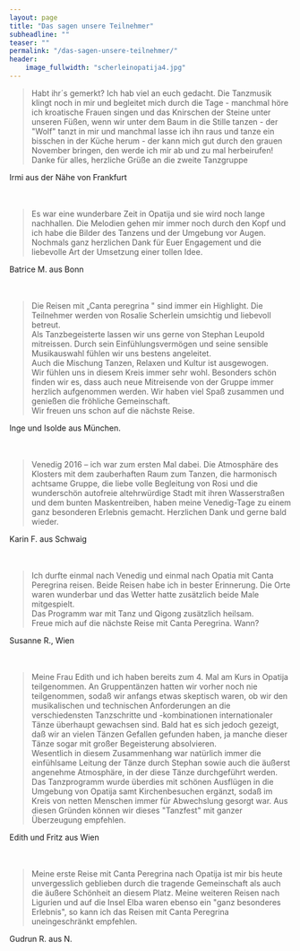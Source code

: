 ```yaml
---
layout: page
title: "Das sagen unsere Teilnehmer"
subheadline: ""
teaser: ""
permalink: "/das-sagen-unsere-teilnehmer/"
header:
    image_fullwidth: "scherleinopatija4.jpg"
---
```


> Habt ihr´s gemerkt? Ich hab viel an euch gedacht. Die Tanzmusik klingt noch in mir und begleitet mich durch die Tage - manchmal höre ich kroatische Frauen singen und das Knirschen der Steine unter unseren Füßen, wenn wir unter dem Baum in die Stille tanzen - der "Wolf" tanzt in mir und manchmal lasse ich ihn raus und tanze ein bisschen in der Küche herum - der kann mich gut durch den grauen November bringen, den werde ich mir ab und zu mal herbeirufen!  
Danke für alles, herzliche Grüße an die zweite Tanzgruppe

Irmi aus der Nähe von Frankfurt
<br><br><br>

> Es war eine wunderbare Zeit in Opatija und sie wird noch lange nachhallen. Die Melodien gehen mir immer noch durch den Kopf und ich habe die Bilder des Tanzens und der Umgebung vor Augen.  
Nochmals ganz herzlichen Dank für Euer Engagement und die liebevolle Art der Umsetzung einer tollen Idee.

Batrice M. aus Bonn
<br><br><br>

> Die Reisen mit „Canta peregrina " sind immer ein Highlight. Die Teilnehmer werden von Rosalie Scherlein umsichtig und liebevoll betreut.  
Als Tanzbegeisterte lassen wir uns gerne von Stephan Leupold mitreissen. Durch sein Einfühlungsvermögen und seine sensible Musikauswahl fühlen wir uns bestens angeleitet.   
Auch die Mischung Tanzen, Relaxen und Kultur ist ausgewogen.  
Wir fühlen uns in diesem Kreis immer sehr wohl. Besonders schön finden wir es, dass auch neue Mitreisende von der Gruppe immer herzlich aufgenommen werden. Wir haben viel Spaß zusammen und genießen die fröhliche Gemeinschaft.  
Wir freuen uns schon auf die nächste Reise.

Inge und Isolde aus München.
<br><br><br>

> Venedig 2016 – ich war zum ersten Mal dabei. Die Atmosphäre des Klosters mit dem zauberhaften Raum zum Tanzen, die harmonisch achtsame Gruppe, die liebe volle Begleitung von Rosi und die wunderschön autofreie altehrwürdige Stadt mit ihren Wasserstraßen und dem bunten Maskentreiben, haben meine Venedig-Tage zu einem ganz besonderen Erlebnis gemacht. Herzlichen Dank und gerne bald wieder.

Karin F. aus Schwaig
<br><br><br>

> Ich durfte einmal nach Venedig und einmal nach Opatia mit Canta Peregrina reisen. Beide Reisen habe ich in bester Erinnerung. Die Orte waren wunderbar und das Wetter hatte zusätzlich beide Male mitgespielt.   
Das Programm war mit Tanz und Qigong zusätzlich heilsam.  
Freue mich auf die nächste Reise mit Canta Peregrina. Wann?

Susanne R., Wien
<br><br><br>

> Meine Frau Edith und ich haben bereits zum 4. Mal am Kurs in Opatija teilgenommen. An Gruppentänzen hatten wir vorher noch nie teilgenommen, sodaß wir anfangs etwas skeptisch waren,  ob wir den musikalischen und technischen Anforderungen an die verschiedensten Tanzschritte und -kombinationen internationaler Tänze überhaupt gewachsen sind. Bald hat es sich jedoch gezeigt, daß wir an vielen Tänzen Gefallen gefunden haben, ja manche dieser Tänze  sogar mit großer Begeisterung absolvieren.  
Wesentlich in diesem Zusammenhang war natürlich immer die einfühlsame Leitung  der Tänze durch Stephan sowie auch die äußerst angenehme Atmosphäre, in der diese Tänze durchgeführt werden. Das Tanzprogramm wurde überdies mit schönen Ausflügen in die Umgebung von Opatija samt  Kirchenbesuchen ergänzt, sodaß im Kreis von netten Menschen immer für Abwechslung gesorgt war. Aus diesen Gründen können wir dieses "Tanzfest" mit ganzer Überzeugung empfehlen.

Edith und Fritz aus Wien
<br><br><br>

> Meine erste Reise mit Canta Peregrina nach Opatija ist mir bis heute unvergesslich geblieben durch die tragende Gemeinschaft als auch die äußere Schönheit an diesem Platz. Meine weiteren Reisen nach Ligurien und auf die Insel Elba waren ebenso ein "ganz besonderes Erlebnis", so kann ich das Reisen mit Canta Peregrina uneingeschränkt empfehlen.

Gudrun R. aus N.
